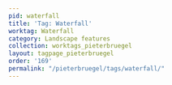 ```yaml
---
pid: waterfall
title: 'Tag: Waterfall'
worktag: Waterfall
category: Landscape features
collection: worktags_pieterbruegel
layout: tagpage_pieterbruegel
order: '169'
permalink: "/pieterbruegel/tags/waterfall/"
---
```


